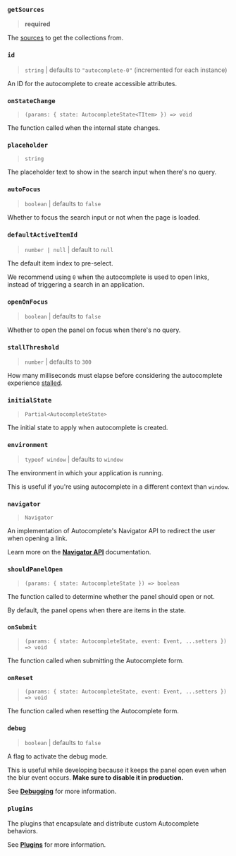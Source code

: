 ### `getSources`

> **required**

The [sources](/docs/sources) to get the collections from.

### `id`

> `string` | defaults to `"autocomplete-0"` (incremented for each instance)

An ID for the autocomplete to create accessible attributes.

### `onStateChange`

> `(params: { state: AutocompleteState<TItem> }) => void`

The function called when the internal state changes.

### `placeholder`

> `string`

The placeholder text to show in the search input when there's no query.

### `autoFocus`

> `boolean` | defaults to `false`

Whether to focus the search input or not when the page is loaded.

### `defaultActiveItemId`

> `number | null` | default to `null`

The default item index to pre-select.

We recommend using `0` when the autocomplete is used to open links, instead of triggering a search in an application.

### `openOnFocus`

> `boolean` | defaults to `false`

Whether to open the panel on focus when there's no query.

### `stallThreshold`

> `number` | defaults to `300`

How many milliseconds must elapse before considering the autocomplete experience [stalled](/docs/state#status).

### `initialState`

> `Partial<AutocompleteState>`

The initial state to apply when autocomplete is created.

### `environment`

> `typeof window` | defaults to `window`

The environment in which your application is running.

This is useful if you're using autocomplete in a different context than `window`.

### `navigator`

> `Navigator`

An implementation of Autocomplete's Navigator API to redirect the user when opening a link.

Learn more on the [**Navigator API**](/docs/keyboard-navigation) documentation.

### `shouldPanelOpen`

> `(params: { state: AutocompleteState }) => boolean`

The function called to determine whether the panel should open or not.

By default, the panel opens when there are items in the state.

### `onSubmit`

> `(params: { state: AutocompleteState, event: Event, ...setters }) => void`

The function called when submitting the Autocomplete form.

### `onReset`

> `(params: { state: AutocompleteState, event: Event, ...setters }) => void`

The function called when resetting the Autocomplete form.

### `debug`

> `boolean` | defaults to `false`

A flag to activate the debug mode.

This is useful while developing because it keeps the panel open even when the blur event occurs. **Make sure to disable it in production.**

See [**Debugging**](/docs/debugging) for more information.

### `plugins`

The plugins that encapsulate and distribute custom Autocomplete behaviors.

See [**Plugins**](/docs/plugins) for more information.
